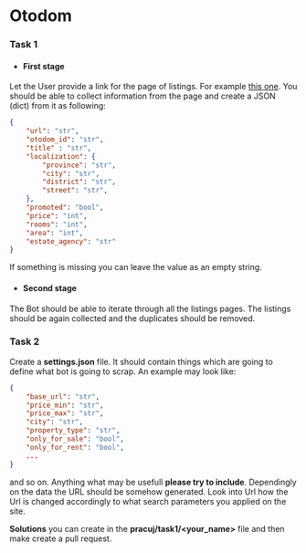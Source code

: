 # Otodom
### Task 1
- #### First stage
Let the User provide a link for the page of listings. For example [this one](https://www.otodom.pl/pl/wyniki/sprzedaz/mieszkanie/mazowieckie/warszawa/warszawa). You should be able to collect information from the page and create a JSON (dict) from it as following:
```json
{
	"url": "str",
	"otodom_id": "str",
	"title" : "str",
	"localization": {
		"province": "str",
		"city": "str",
		"district": "str",
		"street": "str",
	},
	"promoted": "bool",
	"price": "int",
	"rooms": "int",
	"area": "int",
	"estate_agency": "str"
}
```
If something is missing you can leave the value as an empty string.
* #### Second stage
 The Bot should be able to iterate through all the listings pages. The listings should be again collected and the duplicates should be removed.
### Task 2

Create a **settings.json** file. It should contain things which are going to define what bot is going to scrap. An example may look like: 
```json
{
	"base_url": "str",
	"price_min": "str",
	"price_max": "str",
	"city": "str",
	"property_type": "str",
	"only_for_sale": "bool",
	"only_for_rent": "bool",
	...
}
```
and so on. Anything what may be usefull **please try to include**. Dependingly on the data the URL should be somehow generated. Look into Url how the Url is changed accordingly to what search parameters you applied on the site.

**Solutions** you can create in the **pracuj/task1/<your_name>** file and then make create a pull request.
